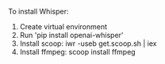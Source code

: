To install Whisper:
1. Create virtual environment
2. Run 'pip install openai-whisper'
3. Install scoop: iwr -useb get.scoop.sh | iex
4. Install ffmpeg: scoop install ffmpeg
